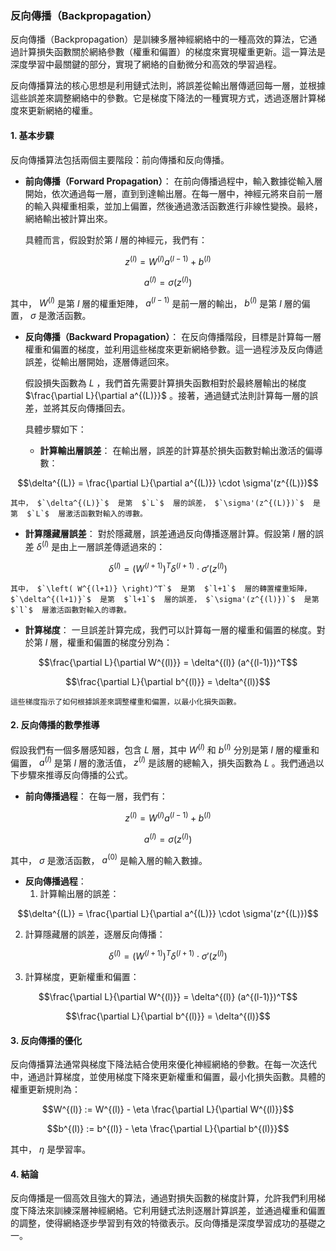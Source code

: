 ### 反向傳播（Backpropagation）

反向傳播（Backpropagation）是訓練多層神經網絡中的一種高效的算法，它通過計算損失函數關於網絡參數（權重和偏置）的梯度來實現權重更新。這一算法是深度學習中最關鍵的部分，實現了網絡的自動微分和高效的學習過程。

反向傳播算法的核心思想是利用鏈式法則，將誤差從輸出層傳遞回每一層，並根據這些誤差來調整網絡中的參數。它是梯度下降法的一種實現方式，透過逐層計算梯度來更新網絡的權重。

#### 1. 基本步驟

反向傳播算法包括兩個主要階段：前向傳播和反向傳播。

- **前向傳播（Forward Propagation）**：
  在前向傳播過程中，輸入數據從輸入層開始，依次通過每一層，直到到達輸出層。在每一層中，神經元將來自前一層的輸入與權重相乘，並加上偏置，然後通過激活函數進行非線性變換。最終，網絡輸出被計算出來。

  具體而言，假設對於第  $`l`$  層的神經元，我們有：
  
```math
z^{(l)} = W^{(l)} a^{(l-1)} + b^{(l)}
```

  
```math
a^{(l)} = \sigma(z^{(l)})
```

  其中， $`W^{(l)}`$  是第  $`l`$  層的權重矩陣， $`a^{(l-1)}`$  是前一層的輸出， $`b^{(l)}`$  是第  $`l`$  層的偏置， $`\sigma`$  是激活函數。

- **反向傳播（Backward Propagation）**：
  在反向傳播階段，目標是計算每一層權重和偏置的梯度，並利用這些梯度來更新網絡參數。這一過程涉及反向傳遞誤差，從輸出層開始，逐層傳遞回來。

  假設損失函數為  $`L`$ ，我們首先需要計算損失函數相對於最終層輸出的梯度  $`\frac{\partial L}{\partial a^{(L)}}`$ 。接著，通過鏈式法則計算每一層的誤差，並將其反向傳播回去。

  具體步驟如下：

  - **計算輸出層誤差**：
    在輸出層，誤差的計算基於損失函數對輸出激活的偏導數：
    
```math
\delta^{(L)} = \frac{\partial L}{\partial a^{(L)}} \cdot \sigma'(z^{(L)})
```

    其中， $`\delta^{(L)}`$  是第  $`L`$  層的誤差， $`\sigma'(z^{(L)})`$  是第  $`L`$  層激活函數對輸入的導數。

  - **計算隱藏層誤差**：
    對於隱藏層，誤差通過反向傳播逐層計算。假設第  $`l`$  層的誤差  $`\delta^{(l)}`$  是由上一層誤差傳遞過來的：
    
```math
\delta^{(l)} = \left( W^{(l+1)} \right)^T \delta^{(l+1)} \cdot \sigma'(z^{(l)})
```

    其中， $`\left( W^{(l+1)} \right)^T`$  是第  $`l+1`$  層的轉置權重矩陣， $`\delta^{(l+1)}`$  是第  $`l+1`$  層的誤差， $`\sigma'(z^{(l)})`$  是第  $`l`$  層激活函數對輸入的導數。

  - **計算梯度**：
    一旦誤差計算完成，我們可以計算每一層的權重和偏置的梯度。對於第  $`l`$  層，權重和偏置的梯度分別為：
    
```math
\frac{\partial L}{\partial W^{(l)}} = \delta^{(l)} (a^{(l-1)})^T
```

    
```math
\frac{\partial L}{\partial b^{(l)}} = \delta^{(l)}
```

    這些梯度指示了如何根據誤差來調整權重和偏置，以最小化損失函數。

#### 2. 反向傳播的數學推導

假設我們有一個多層感知器，包含  $`L`$  層，其中  $`W^{(l)}`$  和  $`b^{(l)}`$  分別是第  $`l`$  層的權重和偏置， $`a^{(l)}`$  是第  $`l`$  層的激活值， $`z^{(l)}`$  是該層的總輸入，損失函數為  $`L`$ 。我們通過以下步驟來推導反向傳播的公式。

- **前向傳播過程**：
  在每一層，我們有：
  
```math
z^{(l)} = W^{(l)} a^{(l-1)} + b^{(l)}
```

  
```math
a^{(l)} = \sigma(z^{(l)})
```

  其中， $`\sigma`$  是激活函數， $`a^{(0)}`$  是輸入層的輸入數據。

- **反向傳播過程**：
  1. 計算輸出層的誤差：
     
```math
\delta^{(L)} = \frac{\partial L}{\partial a^{(L)}} \cdot \sigma'(z^{(L)})
```

  2. 計算隱藏層的誤差，逐層反向傳播：
     
```math
\delta^{(l)} = (W^{(l+1)})^T \delta^{(l+1)} \cdot \sigma'(z^{(l)})
```

  3. 計算梯度，更新權重和偏置：
     
```math
\frac{\partial L}{\partial W^{(l)}} = \delta^{(l)} (a^{(l-1)})^T
```

     
```math
\frac{\partial L}{\partial b^{(l)}} = \delta^{(l)}
```


#### 3. 反向傳播的優化

反向傳播算法通常與梯度下降法結合使用來優化神經網絡的參數。在每一次迭代中，通過計算梯度，並使用梯度下降來更新權重和偏置，最小化損失函數。具體的權重更新規則為：

```math
W^{(l)} := W^{(l)} - \eta \frac{\partial L}{\partial W^{(l)}}
```


```math
b^{(l)} := b^{(l)} - \eta \frac{\partial L}{\partial b^{(l)}}
```

其中， $`\eta`$  是學習率。

#### 4. 結論

反向傳播是一個高效且強大的算法，通過對損失函數的梯度計算，允許我們利用梯度下降法來訓練深層神經網絡。它利用鏈式法則逐層計算誤差，並通過權重和偏置的調整，使得網絡逐步學習到有效的特徵表示。反向傳播是深度學習成功的基礎之一。